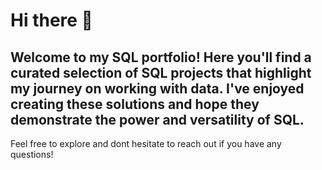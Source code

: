 # Hi there 👋
## Welcome to my SQL portfolio! Here you'll find a curated selection of SQL projects that highlight my journey on working with data. I've enjoyed creating these solutions and hope they demonstrate the power and versatility of SQL.

Feel free to explore and dont hesitate to reach out if you have any questions!

<!--
**alyssaduarte/alyssaduarte** is a ✨ _special_ ✨ repository because its `README.md` (this file) appears on your GitHub profile.

Here are some ideas to get you started:

- 🔭 I’m currently working on ...
- 🌱 I’m currently learning ...
- 👯 I’m looking to collaborate on ...
- 🤔 I’m looking for help with ...
- 💬 Ask me about ...
- 📫 How to reach me: ...
- 😄 Pronouns: ...
- ⚡ Fun fact: ...
-->

